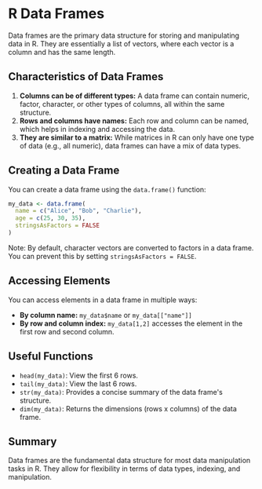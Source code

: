 # R Data Frames

Data frames are the primary data structure for storing and manipulating data in R. They are essentially a list of vectors, where each vector is a column and has the same length.

## Characteristics of Data Frames

1. **Columns can be of different types:** A data frame can contain numeric, factor, character, or other types of columns, all within the same structure.
2. **Rows and columns have names:** Each row and column can be named, which helps in indexing and accessing the data.
3. **They are similar to a matrix:** While matrices in R can only have one type of data (e.g., all numeric), data frames can have a mix of data types.

## Creating a Data Frame

You can create a data frame using the `data.frame()` function:

```r
my_data <- data.frame(
  name = c("Alice", "Bob", "Charlie"),
  age = c(25, 30, 35),
  stringsAsFactors = FALSE
)
```

Note: By default, character vectors are converted to factors in a data frame. You can prevent this by setting `stringsAsFactors = FALSE`.

## Accessing Elements

You can access elements in a data frame in multiple ways:

- **By column name:** `my_data$name` or `my_data[["name"]]`
- **By row and column index:** `my_data[1,2]` accesses the element in the first row and second column.

## Useful Functions

- `head(my_data)`: View the first 6 rows.
- `tail(my_data)`: View the last 6 rows.
- `str(my_data)`: Provides a concise summary of the data frame's structure.
- `dim(my_data)`: Returns the dimensions (rows x columns) of the data frame.

## Summary

Data frames are the fundamental data structure for most data manipulation tasks in R. They allow for flexibility in terms of data types, indexing, and manipulation.
